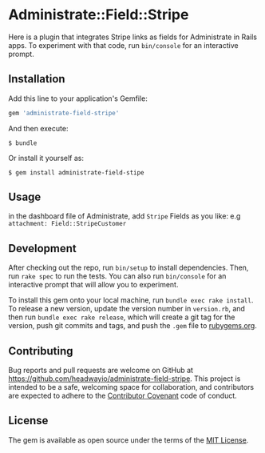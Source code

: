# Administrate::Field::Stripe

Here is a plugin that integrates Stripe links as fields for Administrate in Rails apps.
To experiment with that code, run `bin/console` for an interactive prompt.



## Installation

Add this line to your application's Gemfile:

```ruby
gem 'administrate-field-stripe'
```

And then execute:

    $ bundle

Or install it yourself as:

    $ gem install administrate-field-stipe

## Usage

in the dashboard file of Administrate, add `Stripe` Fields as you like:
e.g `attachment: Field::StripeCustomer`

## Development

After checking out the repo, run `bin/setup` to install dependencies. Then, run `rake spec` to run the tests. You can also run `bin/console` for an interactive prompt that will allow you to experiment.

To install this gem onto your local machine, run `bundle exec rake install`. To release a new version, update the version number in `version.rb`, and then run `bundle exec rake release`, which will create a git tag for the version, push git commits and tags, and push the `.gem` file to [rubygems.org](https://rubygems.org).

## Contributing

Bug reports and pull requests are welcome on GitHub at https://github.com/headwayio/administrate-field-stripe. This project is intended to be a safe, welcoming space for collaboration, and contributors are expected to adhere to the [Contributor Covenant](http://contributor-covenant.org) code of conduct.


## License

The gem is available as open source under the terms of the [MIT License](http://opensource.org/licenses/MIT).
